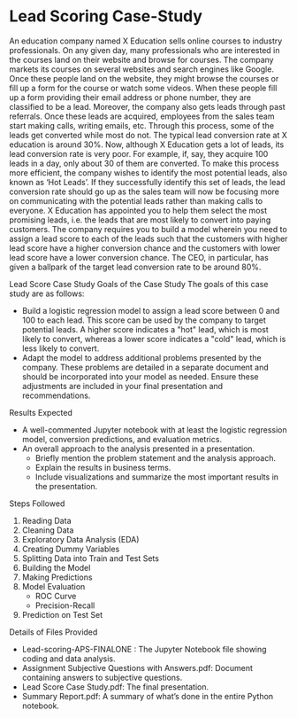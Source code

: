 
# Lead Scoring Case-Study


An education company named X Education sells online courses to industry professionals. On any given day, many professionals who are interested in the courses land on their website and browse for courses.
The company markets its courses on several websites and search engines like Google. Once these people land on the website, they might browse the courses or fill up a form for the course or watch some videos. When these people fill up a form providing their email address or phone number, they are classified to be a lead. Moreover, the company also gets leads through past referrals. Once these leads are acquired, employees from the sales team start making calls, writing emails, etc. Through this process, some of the leads get converted while most do not. The typical lead conversion rate at X education is around 30%.
Now, although X Education gets a lot of leads, its lead conversion rate is very poor. For example, if, say, they acquire 100 leads in a day, only about 30 of them are converted. To make this process more efficient, the company wishes to identify the most potential leads, also known as ‘Hot Leads’. If they successfully identify this set of leads, the lead conversion rate should go up as the sales team will now be focusing more on communicating with the potential leads rather than making calls to everyone.
X Education has appointed you to help them select the most promising leads, i.e. the leads that are most likely to convert into paying customers. The company requires you to build a model wherein you need to assign a lead score to each of the leads such that the customers with higher lead score have a higher conversion chance and the customers with lower lead score have a lower conversion chance. The CEO, in particular, has given a ballpark of the target lead conversion rate to be around 80%.

Lead Score Case Study
Goals of the Case Study
The goals of this case study are as follows:
- Build a logistic regression model to assign a lead score between 0 and 100 to each lead. This score can be used by the company to target potential leads. A higher score indicates a "hot" lead, which is most likely to convert, whereas a lower score indicates a "cold" lead, which is less likely to convert.
- Adapt the model to address additional problems presented by the company. These problems are detailed in a separate document and should be incorporated into your model as needed. Ensure these adjustments are included in your final presentation and recommendations.

Results Expected
- A well-commented Jupyter notebook with at least the logistic regression model, conversion predictions, and evaluation metrics.
- An overall approach to the analysis presented in a presentation.
  - Briefly mention the problem statement and the analysis approach.
  - Explain the results in business terms.
  - Include visualizations and summarize the most important results in the presentation.

 Steps Followed
1. Reading Data
2. Cleaning Data
3. Exploratory Data Analysis (EDA)
4. Creating Dummy Variables
5. Splitting Data into Train and Test Sets
6. Building the Model
7. Making Predictions
8. Model Evaluation
   - ROC Curve
   - Precision-Recall
9. Prediction on Test Set

 Details of Files Provided
- Lead-scoring-APS-FINALONE : The Jupyter Notebook file showing coding and data analysis.
- Assignment Subjective Questions with Answers.pdf: Document containing answers to subjective questions.
- Lead Score Case Study.pdf: The final presentation.
- Summary Report.pdf: A summary of what’s done in the entire Python notebook.

